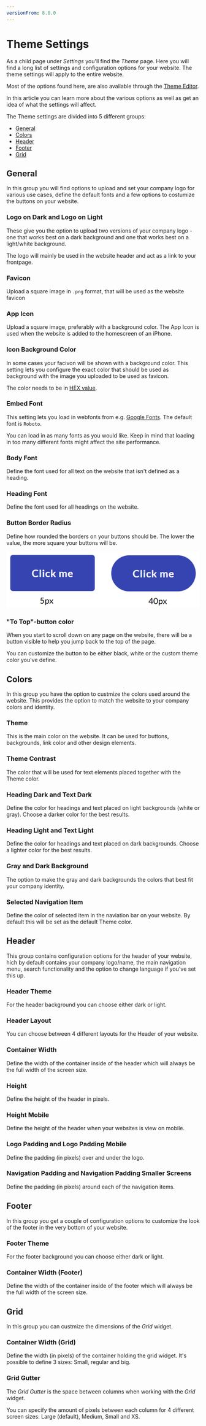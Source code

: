 ```yaml
---
versionFrom: 8.0.0
---
```


# Theme Settings

As a child page under *Settings* you'll find the *Theme* page. Here you will find a long list of settings and configuration options for your website. The theme settings will apply to the entire website.

Most of the options found here, are also available through the [Theme Editor](../../../Getting-Started/Themes).

In this article you can learn more about the various options as well as get an idea of what the settings will affect.

The Theme settings are divided into 5 different groups:

* [General](#general)
* [Colors](#colors)
* [Header](#header)
* [Footer](#footer)
* [Grid](#grid)

## General

In this group you will find options to upload and set your company logo for various use cases, define the default fonts and a few options to costumize the buttons on your website.

### Logo on Dark and Logo on Light

These give you the option to upload two versions of your company logo - one that works best on a dark background and one that works best on a light/white background.

The logo will mainly be used in the website header and act as a link to your frontpage.

### Favicon

Upload a square image in `.png` format, that will be used as the website favicon

### App Icon

Upload a square image, preferably with a background color. The App Icon is used when the website is added to the homescreen of an iPhone.

### Icon Background Color

In some cases your facivon will be shown with a background color. This setting lets you configure the exact color that should be used as background with the image you uploaded to be used as favicon.

The color needs to be in [HEX value](https://htmlcolorcodes.com/).

### Embed Font

This setting lets you load in webfonts from e.g. [Google Fonts](https://fonts.google.com/). The default font is `Roboto`.

You can load in as many fonts as you would like. Keep in mind that loading in too many different fonts might affect the site performance.

### Body Font

Define the font used for all text on the website that isn't defined as a heading.

### Heading Font

Define the font used for all headings on the website.

### Button Border Radius

Define how rounded the borders on your buttons should be. The lower the value, the more square your buttons will be.

![Button border radius examples](images/button-border-radius.png)

### "To Top"-button color

When you start to scroll down on any page on the website, there will be a button visible to help you jump back to the top of the page.

You can customize the button to be either black, white or the custom theme color you've define.

## Colors

In this group you have the option to custmize the colors used around the website. This provides the option to match the website to your company colors and identity.

### Theme

This is the main color on the website. It can be used for buttons, backgrounds, link color and other design elements.

### Theme Contrast

The color that will be used for text elements placed together with the Theme color.

### Heading Dark and Text Dark

Define the color for headings and text placed on light backgrounds (white or gray). Choose a darker color for the best results.

### Heading Light and Text Light

Define the color for headings and text placed on dark backgrounds. Choose a lighter color for the best results.

### Gray and Dark Background

The option to make the gray and dark backgrounds the colors that best fit your company identity.

### Selected Navigation Item

Define the color of selected item in the naviation bar on your website. By default this will be set as the default Theme color.

## Header

This group contains configuration options for the header of your website, hich by default contains your company logo/name, the main navigation menu, search functionality and the option to change language if you've set this up.

### Header Theme

For the header background you can choose either dark or light.

### Header Layout

You can choose between 4 different layouts for the Header of your website.

### Container Width

Define the width of the container inside of the header which will always be the full width of the screen size.

### Height

Define the height of the header in pixels.

### Height Mobile

Define the height of the header when your websites is view on mobile.

### Logo Padding and Logo Padding Mobile

Define the padding (in pixels) over and under the logo.

### Navigation Padding and Navigation Padding Smaller Screens

Define the padding (in pixels) around each of the navigation items.

## Footer

In this group you get a couple of configuration options to customize the look of the footer in the very bottom of your website.

### Footer Theme

For the footer background you can choose either dark or light.

### Container Width (Footer)

Define the width of the container inside of the footer which will always be the full width of the screen size.

## Grid

In this group you can custmize the dimensions of the *Grid* widget.

### Container Width (Grid)

Define the width (in pixels) of the container holding the grid widget. It's possible to define 3 sizes: Small, regular and big.

### Grid Gutter

The *Grid Gutter* is the space between columns when working with the *Grid* widget.

You can specify the amount of pixels between each column for 4 different screen sizes: Large (default), Medium, Small and XS.
